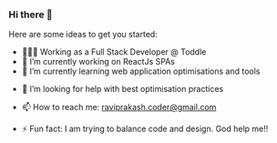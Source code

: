 ### Hi there 👋


Here are some ideas to get you started:

- 🧑🏻‍💻 Working as a Full Stack Developer @ Toddle
- 🔭 I’m currently working on ReactJs SPAs
- 🌱 I’m currently learning web application optimisations and tools
<!-- - 👯 I’m looking to collaborate on ... -->
- 🤔 I’m looking for help with best optimisation practices
<!-- - 💬 Ask me about React and Design -->
- 📫 How to reach me: raviprakash.coder@gmail.com
<!-- - 😄 Pronouns: ... -->
- ⚡ Fun fact: I am trying to balance code and design. God help me!!

